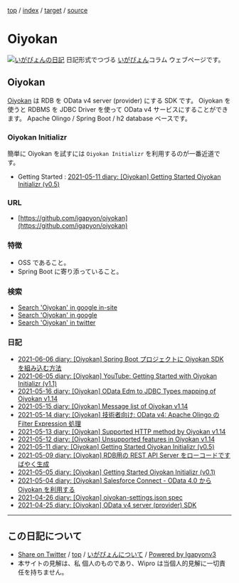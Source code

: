 [top](../index.html) / [index](index.html) / [target](http://www.igapyon.jp/igapyon/diary/keyword/oiyokan.html) / [source](https://github.com/igapyon/diary/blob/master/keyword/oiyokan.src.md) 

Oiyokan
=====================================================================================================
[![いがぴょんの日記](http://www.igapyon.jp/igapyon/diary/images/iga200306s.jpg "いがぴょん")](http://www.igapyon.jp/igapyon/diary/memo/memoigapyon.html) 日記形式でつづる [いがぴょん](http://www.igapyon.jp/igapyon/diary/memo/memoigapyon.html)コラム ウェブページです。

## Oiyokan

[Oiyokan](oiyokan.html) は RDB を OData v4 server (provider) にする SDK です。
Oiyokan を使うと RDBMS を JDBC Driver を使って OData v4 サービスにすることができます。
Apache Olingo / Spring Boot / h2 database ベースです。

### Oiyokan Initializr

簡単に Oiyokan を試すには `Oiyokan Initializr` を利用するのが一番近道です。

* Getting Started : [2021-05-11 diary: [Oiyokan] Getting Started Oiyokan Initializr (v0.5)](http://www.igapyon.jp/igapyon/diary/2021/ig210511.html)

### URL

* [https://github.com/igapyon/oiyokan](https://github.com/igapyon/oiyokan)

### 特徴

* OSS であること。
* Spring Boot に寄り添っていること。

### 検索

* [Search 'Oiyokan' in google in-site](https://www.google.co.jp/#pws=0&q=site:http%3A%2F%2Fwww.igapyon.jp%2Figapyon%2Fdiary%2F+Oiyokan)
* [Search 'Oiyokan' in google](https://www.google.co.jp/#pws=0&q=Oiyokan)
* [Search 'Oiyokan' in twitter](https://twitter.com/search?q=%23Oiyokan)

### 日記

* [2021-06-06 diary: [Oiyokan] Spring Boot プロジェクトに Oiyokan SDK を組み込む方法](../2021/ig210606.html)
* [2021-06-05 diary: [Oiyokan] YouTube: Getting Started with Oiyokan Initializr (v1.1)](../2021/ig210605.html)
* [2021-05-16 diary: [Oiyokan] OData Edm to JDBC Types mapping of Oiyokan v1.14](../2021/ig210516.html)
* [2021-05-15 diary: [Oiyokan] Message list of Oiyokan v1.14](../2021/ig210515.html)
* [2021-05-14 diary: [Oiyokan] 技術者向け: OData v4: Apache Olingo の Filter Expression 処理](../2021/ig210514.html)
* [2021-05-13 diary: [Oiyokan] Supported HTTP method by Oiyokan v1.14](../2021/ig210513.html)
* [2021-05-12 diary: [Oiyokan] Unsupported features in Oiyokan v1.14](../2021/ig210512.html)
* [2021-05-11 diary: [Oiyokan] Getting Started Oiyokan Initializr (v0.5)](../2021/ig210511.html)
* [2021-05-09 diary: [Oiyokan] RDB用の REST API Server をローコードですばやく生成](../2021/ig210509.html)
* [2021-05-05 diary: [Oiyokan] Getting Started Oiyokan Initializr (v0.1)](../2021/ig210505.html)
* [2021-05-04 diary: [Oiyokan] Salesforce Connect - OData 4.0 から Oiyokan を利用する](../2021/ig210504.html)
* [2021-04-26 diary: [Oiyokan] oiyokan-settings.json spec](../2021/ig210426.html)
* [2021-04-25 diary: [Oiyokan] OData v4 server (provider) SDK](../2021/ig210425.html)



----------------------------------------------------------------------------------------------------

## この日記について

* [Share on Twitter](https://twitter.com/intent/tweet?hashtags=igapyon%2Cdiary%2C%E3%81%84%E3%81%8C%E3%81%B4%E3%82%87%E3%82%93%2COiyokan&text=Oiyokan&url=http%3A%2F%2Fwww.igapyon.jp%2Figapyon%2Fdiary%2Fkeyword%2Foiyokan.html) / [top](../index.html) / [いがぴょんについて](http://www.igapyon.jp/igapyon/diary/memo/memoigapyon.html) / [Powered by Igapyonv3](https://github.com/igapyon/igapyonv3)
* 本サイトの見解は、私 個人のものであり、Wipro は当個人的見解に一切責任を持ちません。 
